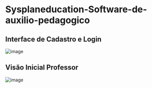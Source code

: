 # Sysplaneducation-Software-de-auxilio-pedagogico

## Interface de Cadastro e Login
![image](https://github.com/matheussoares1/Sysplaneducation-Software-de-auxilio-pedagogico/assets/111543203/77cca3da-8417-4422-9d6c-29f4a330ab9b)

## Visão Inicial Professor
![image](https://github.com/matheussoares1/Sysplaneducation-Software-de-auxilio-pedagogico/assets/111543203/372a84fe-1894-42aa-9b82-3b89fd17d291)
